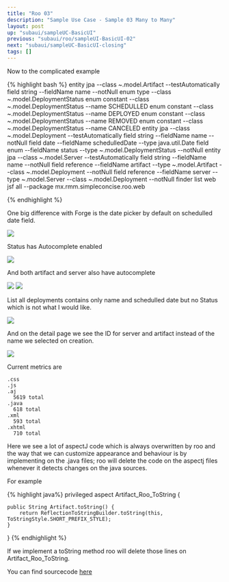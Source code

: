 ```yaml
---
title: "Roo 03"
description: "Sample Use Case - Sample 03 Many to Many"
layout: post
up: "subaui/sampleUC-BasicUI"
previous: "subaui/roo/sampleUI-BasicUI-02"
next: "subaui/sampleUC-BasicUI-closing"
tags: []
---
```

Now to the complicated example

{% highlight bash %}
entity jpa --class ~.model.Artifact --testAutomatically 
field string --fieldName name --notNull 
enum type --class ~.model.DeploymentStatus
enum constant --class ~.model.DeploymentStatus --name SCHEDULLED
enum constant --class ~.model.DeploymentStatus --name DEPLOYED
enum constant --class ~.model.DeploymentStatus --name REMOVED
enum constant --class ~.model.DeploymentStatus --name CANCELED
entity jpa --class ~.model.Deployment --testAutomatically 
field string --fieldName name --notNull 
field date --fieldName schedulledDate --type java.util.Date 
field enum --fieldName status --type ~.model.DeploymentStatus --notNull 
entity jpa --class ~.model.Server --testAutomatically 
field string --fieldName name --notNull 
field reference --fieldName artifact --type ~.model.Artifact --class ~.model.Deployment --notNull 
field reference --fieldName server --type ~.model.Server --class ~.model.Deployment --notNull 
finder list
web jsf all --package mx.rmm.simpleconcise.roo.web

{% endhighlight %}

One big difference with Forge is the date picker by default on
schedulled date field.

<img src="{{site.url}}/assets/images/suc-bui-roo/015.png" />

Status has Autocomplete enabled

<img src="{{site.url}}/assets/images/suc-bui-roo/016.png" />

And both artifact and server also have autocomplete

<img src="{{site.url}}/assets/images/suc-bui-roo/017.png" />
<img src="{{site.url}}/assets/images/suc-bui-roo/018.png" />

List all deployments contains only name and schedulled date but no 
Status which is not what I would like.

<img src="{{site.url}}/assets/images/suc-bui-roo/019.png" />

And on the detail page we see the ID for server and artifact instead
of the name we selected on creation.

<img src="{{site.url}}/assets/images/suc-bui-roo/020.png" />

Current metrics are

~~~
.css
.js
.aj
  5619 total
.java
  618 total
.xml
  593 total
.xhtml
  710 total

~~~

Here we see a lot of aspectJ code which is always overwritten by roo
and the way that we can customize appearance and behaviour is by
implementing on the .java files; roo will delete the code on the aspectj files whenever it detects changes on the java sources.

For example

{% highlight java%}
privileged aspect Artifact_Roo_ToString {
    
    public String Artifact.toString() {
        return ReflectionToStringBuilder.toString(this, ToStringStyle.SHORT_PREFIX_STYLE);
    }
    
}
{% endhighlight %}

If we implement a toString method roo will delete those lines on Artifact_Roo_ToString.


You can find sourcecode [here][code-roo-buc-bui-1.7]

[code-roo-buc-bui-1.7]:https://github.com/mtzmontiel/simple-concise/releases/tag/code-roo-buc-bui-1.7

